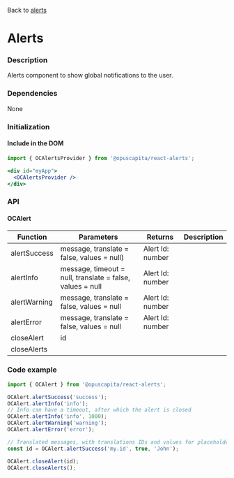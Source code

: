 Back to [alerts](../../README.md)

# Alerts

### Description

Alerts component to show global notifications to the user.

### Dependencies

None

### Initialization

#### Include in the DOM

```jsx
import { OCAlertsProvider } from '@opuscapita/react-alerts';

<div id="myApp">
  <OCAlertsProvider />
</div>
```

### API

#### OCAlert

| Function     | Parameters                               | Returns          | Description |
| ------------ | ---------------------------------------- | ---------------- | ----------- |
| alertSuccess | message, translate = false, values = null) | Alert Id: number |             |
| alertInfo    | message, timeout = null, translate = false, values = null | Alert Id: number |             |
| alertWarning | message, translate = false, values = null | Alert Id: number |             |
| alertError   | message, translate = false, values = null | Alert Id: number |             |
| closeAlert   | id                                       |                  |             |
| closeAlerts  |                                          |                  |             |

### Code example

```jsx
import { OCAlert } from '@opuscapita/react-alerts';

OCAlert.alertSuccess('success');
OCAlert.alertInfo('info');
// Info can have a timeout, after which the alert is closed
OCAlert.alertInfo('info', 1000);
OCAlert.alertWarning('warning');
OCAlert.alertError('error');

// Translated messages, with translations IDs and values for placeholders
const id = OCAlert.alertSuccess('my.id', true, 'John');

OCAlert.closeAlert(id);
OCAlert.closeAlerts();
```